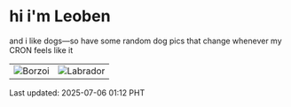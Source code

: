 # hi i'm Leoben

and i like dogs—so have some random dog pics that change whenever my CRON feels like it

|  |  |
|--------|----------|
| ![Borzoi](https://random-dog-vercel.vercel.app/api/random-borzoi?v=1751735565) | ![Labrador](https://random-dog-vercel.vercel.app/api/random-labrador?v=1751735565) |

Last updated: 2025-07-06 01:12 PHT
